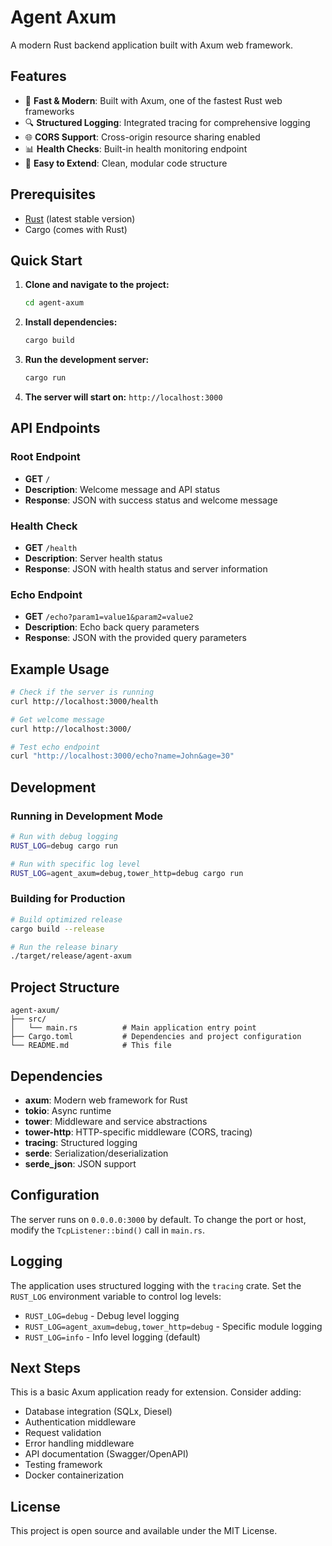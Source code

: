 # Agent Axum

A modern Rust backend application built with Axum web framework.

## Features

- 🚀 **Fast & Modern**: Built with Axum, one of the fastest Rust web frameworks
- 🔍 **Structured Logging**: Integrated tracing for comprehensive logging
- 🌐 **CORS Support**: Cross-origin resource sharing enabled
- 📊 **Health Checks**: Built-in health monitoring endpoint
- 🔧 **Easy to Extend**: Clean, modular code structure

## Prerequisites

- [Rust](https://rustup.rs/) (latest stable version)
- Cargo (comes with Rust)

## Quick Start

1. **Clone and navigate to the project:**
   ```bash
   cd agent-axum
   ```

2. **Install dependencies:**
   ```bash
   cargo build
   ```

3. **Run the development server:**
   ```bash
   cargo run
   ```

4. **The server will start on:** `http://localhost:3000`

## API Endpoints

### Root Endpoint
- **GET** `/`
- **Description**: Welcome message and API status
- **Response**: JSON with success status and welcome message

### Health Check
- **GET** `/health`
- **Description**: Server health status
- **Response**: JSON with health status and server information

### Echo Endpoint
- **GET** `/echo?param1=value1&param2=value2`
- **Description**: Echo back query parameters
- **Response**: JSON with the provided query parameters

## Example Usage

```bash
# Check if the server is running
curl http://localhost:3000/health

# Get welcome message
curl http://localhost:3000/

# Test echo endpoint
curl "http://localhost:3000/echo?name=John&age=30"
```

## Development

### Running in Development Mode

```bash
# Run with debug logging
RUST_LOG=debug cargo run

# Run with specific log level
RUST_LOG=agent_axum=debug,tower_http=debug cargo run
```

### Building for Production

```bash
# Build optimized release
cargo build --release

# Run the release binary
./target/release/agent-axum
```

## Project Structure

```
agent-axum/
├── src/
│   └── main.rs          # Main application entry point
├── Cargo.toml           # Dependencies and project configuration
└── README.md            # This file
```

## Dependencies

- **axum**: Modern web framework for Rust
- **tokio**: Async runtime
- **tower**: Middleware and service abstractions
- **tower-http**: HTTP-specific middleware (CORS, tracing)
- **tracing**: Structured logging
- **serde**: Serialization/deserialization
- **serde_json**: JSON support

## Configuration

The server runs on `0.0.0.0:3000` by default. To change the port or host, modify the `TcpListener::bind()` call in `main.rs`.

## Logging

The application uses structured logging with the `tracing` crate. Set the `RUST_LOG` environment variable to control log levels:

- `RUST_LOG=debug` - Debug level logging
- `RUST_LOG=agent_axum=debug,tower_http=debug` - Specific module logging
- `RUST_LOG=info` - Info level logging (default)

## Next Steps

This is a basic Axum application ready for extension. Consider adding:

- Database integration (SQLx, Diesel)
- Authentication middleware
- Request validation
- Error handling middleware
- API documentation (Swagger/OpenAPI)
- Testing framework
- Docker containerization

## License

This project is open source and available under the MIT License.
